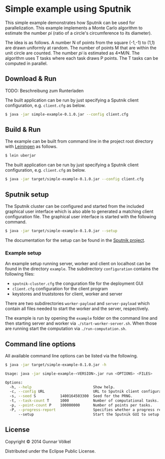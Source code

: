 # Simple example using Sputnik

This simple example demonstrates how Sputnik can be used for parallelization.
This example implements a Monte Carlo algorithm to estimate the number *pi* (ratio of a circle's circumference to its diameter).

The idea is as follows. A number N of points from the square (-1,-1) to (1,1) are drawn uniformly at random.
The number of points M that are within the unit circle are counted.
The number *pi* is estimated as 4*M/N.
The algorithm uses T tasks where each task draws P points. The T tasks can be computed in parallel.

## Download & Run

TODO: Beschreibung zum Runterladen

The built application can be run by just specifying a Sputnik client configuration, e.g. ```client.cfg``` as below.
```bash
$ java -jar simple-example-0.1.0.jar --config client.cfg 
```

## Build & Run

The example can be built from command line in the project root directory with [Leiningen](http://leiningen.org) as follows.
```bash
$ lein uberjar
```

The built application can be run by just specifying a Sputnik client configuration, e.g. ```client.cfg``` as below.
```bash
$ java -jar target/simple-example-0.1.0.jar --config client.cfg 
```

## Sputnik setup

The Sputnik cluster can be configured and started from the included graphical user interface which is also
able to generated a matching client configuration file.
The graphical user interface is started with the following command.
```bash
$ java -jar target/simple-example-0.1.0.jar --setup
```
The documentation for the setup can be found in the [Sputnik project](../../doc/ConfigurationDeployment.md).


### Example setup

An example setup running server, worker and client on localhost can be found in the directory ```example```.
The subdirectory ```configuration``` contains the following files:

 * ```sputnik-cluster.cfg``` the conguration file for the deployment GUI
 * ```client.cfg``` configuration for the client program
 * keystores and truststores for client, worker and server
 
There are two subdirectories ```worker-payload``` and ```server-payload``` which contain all files
needed to start the worker and the server, respectively.

The example is run by opening the ```example``` folder on the command line and then starting server and worker via ```./start-worker-server.sh```.
When those are running start the computation via ```./run-computation.sh```.


## Command line options

All available command line options can be listed via the following.
```bash
$ java -jar target/simple-example-0.1.0.jar -h

Usage: java -jar simple-example-<VERSION>.jar run <OPTIONS> <FILES>

Options:
  -h, --help                            Show help.
  -c, --config URL                      URL to Sputnik client configuration file.
  -s, --seed S           1400164503300  Seed for the PRNG.
  -t, --task-count T     1000           Number of computational tasks.
  -p, --point-count P    100000000      Number of points per tasks.
  -P, --progress-report                 Specifies whether a progress report is printed.
      --setup                           Start the Sputnik GUI to setup the Sputnik cluster.
```

## License

Copyright © 2014 Gunnar Völkel

Distributed under the Eclipse Public License.